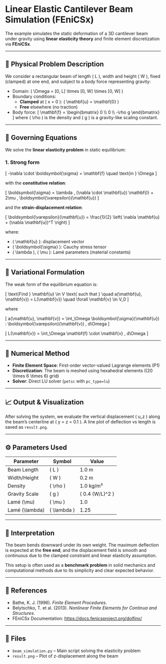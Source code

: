 # Linear Elastic Cantilever Beam Simulation (FEniCSx)

The example simulates the static deformation of a 3D cantilever beam under gravity using **linear elasticity theory** and finite element discretization via **FEniCSx**.

---

## 📐 Physical Problem Description

We consider a rectangular beam of length \( L \), width and height \( W \), fixed (clamped) at one end, and subject to a body force representing gravity:

- Domain: \( \Omega = [0, L] \times [0, W] \times [0, W] \)
- Boundary conditions:
  - **Clamped** at \( x = 0 \): \( \mathbf{u} = \mathbf{0} \)
  - **Free** elsewhere (no traction)
- Body force:
  \[
  \mathbf{f} = \begin{bmatrix} 0 \\\\ 0 \\\\ -\\rho g \end{bmatrix}
  \]
  where \( \rho \) is the density and \( g \) is a gravity-like scaling constant.

---

## 🧮 Governing Equations

We solve the **linear elasticity problem** in static equilibrium:

### 1. Strong form

\[
-\\nabla \cdot \boldsymbol{\sigma} = \mathbf{f} \quad \\text{in } \Omega
\]

with the **constitutive relation**:

\[
\boldsymbol{\sigma} = \\lambda \, (\nabla \cdot \mathbf{u}) \mathbf{I} + 2\mu \, \boldsymbol{\varepsilon}(\mathbf{u})
\]

and the **strain-displacement relation**:

\[
\boldsymbol{\varepsilon}(\mathbf{u}) = \frac{1}{2} \left( \nabla \mathbf{u} + (\nabla \mathbf{u})^T \\right)
\]

where:

- \( \mathbf{u} \): displacement vector
- \( \boldsymbol{\sigma} \): Cauchy stress tensor
- \( \\lambda \), \( \mu \): Lamé parameters (material constants)

---

## 🧩 Variational Formulation

The weak form of the equilibrium equation is:

\[
\\text{Find } \\mathbf{u} \\in V \text{ such that } \quad
a(\\mathbf{u}, \\mathbf{v}) = L(\\mathbf{v}) \quad \\forall \\mathbf{v} \\in V_0
\]

where

\[
a(\\mathbf{u}, \\mathbf{v}) = \int_\\Omega \boldsymbol{\sigma}(\mathbf{u}) : \boldsymbol{\varepsilon}(\mathbf{v}) \, d\\Omega
\]

\[
L(\\mathbf{v}) = \int_\\Omega \mathbf{f} \cdot \mathbf{v} \, d\\Omega
\]

---

## 🔢 Numerical Method

- **Finite Element Space**: First-order vector-valued Lagrange elements (P1)
- **Discretization**: The beam is meshed using hexahedral elements (\(20 \times 6 \times 6\) grid)
- **Solver**: Direct LU solver (`petsc` with `pc_type=lu`)

---

## 📈 Output & Visualization

After solving the system, we evaluate the vertical displacement \( u_z \) along the beam’s centerline at \( y = z = 0.1 \). A line plot of deflection vs length is saved as `result.png`.

---

## ⚙️ Parameters Used

| Parameter     | Symbol     | Value       |
|---------------|------------|-------------|
| Beam Length   | \( L \)    | 1.0 m       |
| Width/Height  | \( W \)    | 0.2 m       |
| Density       | \( \\rho \) | 1.0 kg/m³   |
| Gravity Scale | \( g \)    | \( 0.4 (W/L)^2 \) |
| Lamé \(\mu\)  | \( \mu \)  | 1.0         |
| Lamé \(\\lambda\) | \( \\lambda \) | 1.25 |

---

## 🧠 Interpretation

The beam bends downward under its own weight. The maximum deflection is expected at the **free end**, and the displacement field is smooth and continuous due to the clamped constraint and linear elasticity assumption.

This setup is often used as a **benchmark problem** in solid mechanics and computational methods due to its simplicity and clear expected behavior.

---

## 📎 References

- Bathe, K. J. (1996). *Finite Element Procedures*.
- Belytschko, T. et al. (2013). *Nonlinear Finite Elements for Continua and Structures*.
- FEniCSx Documentation: https://docs.fenicsproject.org/dolfinx/

---

## 📂 Files

- `beam_simulation.py` – Main script solving the elasticity problem
- `result.png` – Plot of z-displacement along the beam

